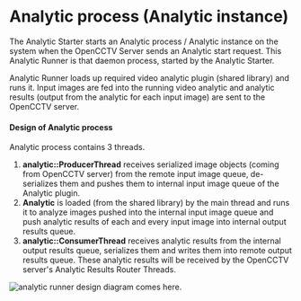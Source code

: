 # Analytic process (Analytic instance)
The Analytic Starter starts an Analytic process / Analytic instance on the system when the OpenCCTV Server sends an Analytic start request. This Analytic Runner is that daemon process, started by the Analytic Starter.

Analytic Runner loads up required video analytic plugin (shared library) and runs it. Input images are fed into the running video analytic and analytic results (output from the analytic for each input image) are sent to the OpenCCTV server.

#### Design of Analytic process
Analytic process contains 3 threads.

1. **analytic::ProducerThread** receives serialized image objects (coming from OpenCCTV server) from the remote input image queue, de-serializes them and pushes them to internal input image queue of the Analytic plugin.
2. **Analytic** is loaded (from the shared library) by the main thread and runs it to analyze images pushed into the internal input image queue and push analytic results of each and every input image into internal output results queue.
3. **analytic::ConsumerThread** receives analytic results from the internal output results queue, serializes them and writes them into remote output results queue. These analytic results will be received by the OpenCCTV server's Analytic Results Router Threads.

![analytic runner design diagram comes here.](https://drive.google.com/file/d/0BwZ53YHRKixSTnBDb0tJeENGanM/view?usp=sharing "Analytic Runner design")